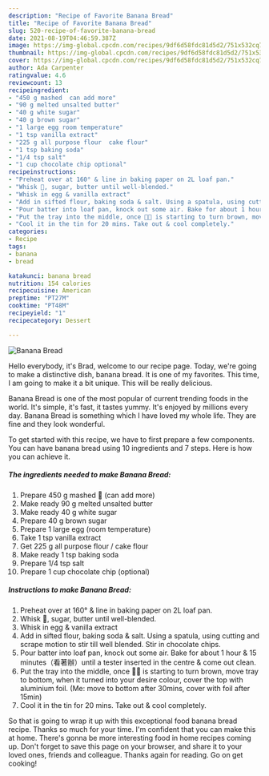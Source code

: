```yaml
---
description: "Recipe of Favorite Banana Bread"
title: "Recipe of Favorite Banana Bread"
slug: 520-recipe-of-favorite-banana-bread
date: 2021-08-19T04:46:59.387Z
image: https://img-global.cpcdn.com/recipes/9df6d58fdc81d5d2/751x532cq70/banana-bread-recipe-main-photo.jpg
thumbnail: https://img-global.cpcdn.com/recipes/9df6d58fdc81d5d2/751x532cq70/banana-bread-recipe-main-photo.jpg
cover: https://img-global.cpcdn.com/recipes/9df6d58fdc81d5d2/751x532cq70/banana-bread-recipe-main-photo.jpg
author: Ada Carpenter
ratingvalue: 4.6
reviewcount: 13
recipeingredient:
- "450 g mashed  can add more"
- "90 g melted unsalted butter"
- "40 g white sugar"
- "40 g brown sugar"
- "1 large egg room temperature"
- "1 tsp vanilla extract"
- "225 g all purpose flour  cake flour"
- "1 tsp baking soda"
- "1/4 tsp salt"
- "1 cup chocolate chip optional"
recipeinstructions:
- "Preheat over at 160° & line in baking paper on 2L loaf pan."
- "Whisk 🍌, sugar, butter until well-blended."
- "Whisk in egg & vanilla extract"
- "Add in sifted flour, baking soda & salt. Using a spatula, using cutting and scrape motion to stir till well blended. Stir in chocolate chips."
- "Pour batter into loaf pan, knock out some air. Bake for about 1 hour & 15 minutes（看著辦）until a tester inserted in the centre & come out clean."
- "Put the tray into the middle, once 🍌🍞 is starting to turn brown, move tray to bottom, when it turned into your desire colour, cover the top with aluminium foil. (Me: move to bottom after 30mins, cover with foil after 15min)"
- "Cool it in the tin for 20 mins. Take out & cool completely."
categories:
- Recipe
tags:
- banana
- bread

katakunci: banana bread 
nutrition: 154 calories
recipecuisine: American
preptime: "PT27M"
cooktime: "PT48M"
recipeyield: "1"
recipecategory: Dessert

---
```



![Banana Bread](https://img-global.cpcdn.com/recipes/9df6d58fdc81d5d2/751x532cq70/banana-bread-recipe-main-photo.jpg)

Hello everybody, it's Brad, welcome to our recipe page. Today, we're going to make a distinctive dish, banana bread. It is one of my favorites. This time, I am going to make it a bit unique. This will be really delicious.

Banana Bread is one of the most popular of current trending foods in the world. It's simple, it's fast, it tastes yummy. It's enjoyed by millions every day. Banana Bread is something which I have loved my whole life. They are fine and they look wonderful.




To get started with this recipe, we have to first prepare a few components. You can have banana bread using 10 ingredients and 7 steps. Here is how you can achieve it.

<!--inarticleads1-->

##### The ingredients needed to make Banana Bread:

1. Prepare 450 g mashed 🍌 (can add more)
1. Make ready 90 g melted unsalted butter
1. Make ready 40 g white sugar
1. Prepare 40 g brown sugar
1. Prepare 1 large egg (room temperature)
1. Take 1 tsp vanilla extract
1. Get 225 g all purpose flour / cake flour
1. Make ready 1 tsp baking soda
1. Prepare 1/4 tsp salt
1. Prepare 1 cup chocolate chip (optional)




<!--inarticleads2-->

##### Instructions to make Banana Bread:

1. Preheat over at 160° & line in baking paper on 2L loaf pan.
1. Whisk 🍌, sugar, butter until well-blended.
1. Whisk in egg & vanilla extract
1. Add in sifted flour, baking soda & salt. Using a spatula, using cutting and scrape motion to stir till well blended. Stir in chocolate chips.
1. Pour batter into loaf pan, knock out some air. Bake for about 1 hour & 15 minutes（看著辦）until a tester inserted in the centre & come out clean.
1. Put the tray into the middle, once 🍌🍞 is starting to turn brown, move tray to bottom, when it turned into your desire colour, cover the top with aluminium foil. (Me: move to bottom after 30mins, cover with foil after 15min)
1. Cool it in the tin for 20 mins. Take out & cool completely.




So that is going to wrap it up with this exceptional food banana bread recipe. Thanks so much for your time. I'm confident that you can make this at home. There's gonna be more interesting food in home recipes coming up. Don't forget to save this page on your browser, and share it to your loved ones, friends and colleague. Thanks again for reading. Go on get cooking!
